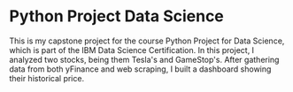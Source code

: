 # Python Project Data Science
This is my capstone project for the course Python Project for Data Science, which is part of the IBM Data Science Certification.
In this project, I analyzed two stocks, being them Tesla's and GameStop's. After gathering data from both yFinance and web scraping, I built a dashboard showing their historical price.
